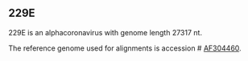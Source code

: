 ## 229E

229E is an alphacoronavirus with genome length 27317 nt.

The reference genome used for alignments is accession # [AF304460](https://www.ncbi.nlm.nih.gov/nuccore/AF304460).